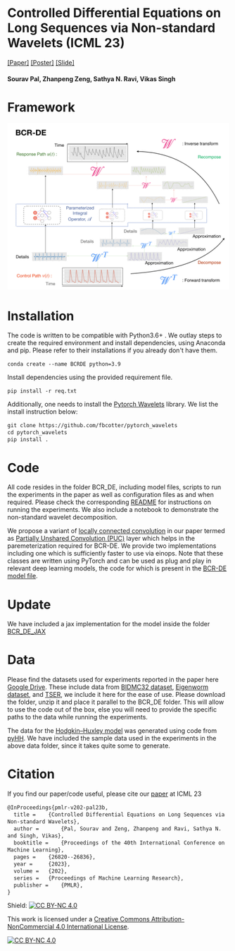 # Controlled Differential Equations on Long Sequences via Non-standard Wavelets (ICML 23)
[[Paper]](https://proceedings.mlr.press/v202/pal23b.html) [[Poster]](./asset/BCRDE_ICML_poster.pdf) [[Slide]](./asset/BCRDE_slide.pdf)

#### Sourav Pal, Zhanpeng Zeng, Sathya N. Ravi, Vikas Singh

# Framework
![](./asset/BCRDE.jpeg)


# Installation
The code is written to be compatible with Python3.6+ . We outlay steps to create the required environment and install dependencies, using Anaconda and pip. Please refer to their installations if you already don't have them.
```
conda create --name BCRDE python=3.9
```
Install dependencies using the provided requirement file.
```
pip install -r req.txt
```
Additionally, one needs to install the [Pytorch Wavelets](https://pytorch-wavelets.readthedocs.io/en/latest/index.html) library. We list the install instruction below:
```
git clone https://github.com/fbcotter/pytorch_wavelets
cd pytorch_wavelets
pip install .
```

# Code
All code resides in the folder BCR_DE, including model files, scripts to run the experiments in the paper as well as configuration files as and when required. Please check the corresponding [README](./BCR_DE/README.md) for instructions on running the experiments. We also include a notebook to demonstrate the non-standard wavelet decomposition.

We propose a variant of [locally connected convolution](https://keras.io/api/layers/locally_connected_layers/) in our paper termed as [Partially Unshared Convolution (PUC)](./BCR_DE/BCR_DE_model.py#L84) layer which helps in the paremeterization required for BCR-DE. We provide two implementations including one which is sufficiently faster to use via einops. Note that these classes are written using PyTorch and can be used as plug and play in relevant deep learning models, the code for which is present in the [BCR-DE model file](./BCR_DE/BCR_DE_model.py).

# Update
We have included a jax implementation for the model inside the folder [BCR_DE_JAX](https://github.com/sourav-roni/BCR-DE/tree/main/BCR_DE_JAX)

# Data
Please find the datasets used for experiments reported in the paper here [Google Drive](https://drive.google.com/file/d/1CFlnfC9CugfiAInKLHihjdJkyav6q80-/view?usp=sharing). These include data from [BIDMC32 dataset](https://arxiv.org/abs/2006.10996), [Eigenworm dataset](https://link.springer.com/article/10.1007/s10618-016-0483-9), and [TSER](http://tseregression.org/), we include it here for the ease of use. Please download the folder, unzip it and place it parallel to the BCR_DE folder. This will allow to use the code out of the box, else you will need to provide the specific paths to the data while running the experiments.

The data for the [Hodgkin–Huxley model](https://www.ncbi.nlm.nih.gov/pmc/articles/PMC1392413/) was generated using code from [pyHH](https://github.com/swharden/pyHH). We have included the sample data used in the experiments in the above data folder, since it takes quite some to generate.

# Citation
If you find our paper/code useful, please cite our [paper](https://openreview.net/pdf?id=bm2qVX0h09) at ICML 23

```
@InProceedings{pmlr-v202-pal23b,
  title = 	 {Controlled Differential Equations on Long Sequences via Non-standard Wavelets},
  author =       {Pal, Sourav and Zeng, Zhanpeng and Ravi, Sathya N. and Singh, Vikas},
  booktitle = 	 {Proceedings of the 40th International Conference on Machine Learning},
  pages = 	 {26820--26836},
  year = 	 {2023},
  volume = 	 {202},
  series = 	 {Proceedings of Machine Learning Research},
  publisher =    {PMLR},
}
```

Shield: [![CC BY-NC 4.0][cc-by-nc-shield]][cc-by-nc]

This work is licensed under a
[Creative Commons Attribution-NonCommercial 4.0 International License][cc-by-nc].

[![CC BY-NC 4.0][cc-by-nc-image]][cc-by-nc]

[cc-by-nc]: https://creativecommons.org/licenses/by-nc/4.0/
[cc-by-nc-image]: https://licensebuttons.net/l/by-nc/4.0/88x31.png
[cc-by-nc-shield]: https://img.shields.io/badge/License-CC%20BY--NC%204.0-lightgrey.svg
